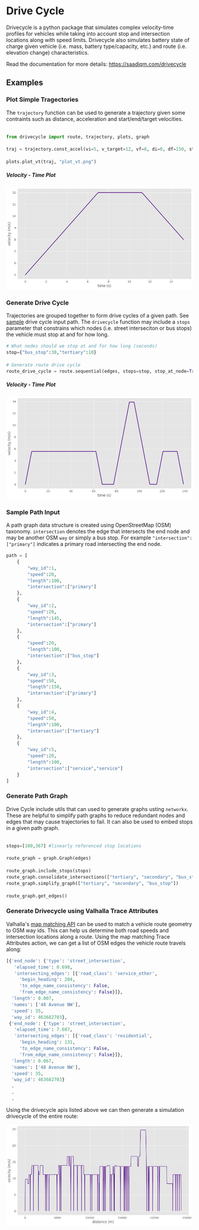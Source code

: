# Drive Cycle

Drivecycle is a python package that simulates complex velocity-time profiles for vehicles while taking into account stop and intersection locations along with speed limits. Drivecycle also simulates battery state of charge given vehicle (i.e. mass, battery type/capacity, etc.) and route (i.e. elevation change) characteristics.

Read the documentation for more details: https://saadiqm.com/drivecycle

## Examples

### Plot Simple Tragectories

The `trajectory` function can be used to generate a trajectory given some contraints such as distance, acceleration and start/end/target velocities.

```python

from drivecycle import route, trajectory, plots, graph

traj = trajectory.const_accel(vi=5, v_target=12, vf=8, di=0, df=150, step=0.1)

plots.plot_vt(traj, "plot_vt.png")
```
##### Velocity - Time Plot

![VT-Plot](/images/plot_vt.png)


### Generate Drive Cycle

Trajectories are grouped together to form drive cycles of a given path. See [sample](#sample-path-input) drive cycle input path. The `drivecycle` function may include a `stops` parameter that constrains which nodes (i.e. street interseciton or bus stops) the vehicle must stop at and for how long. 

```python
# What nodes should we stop at and for how long (seconds)
stop={"bus_stop":30,"tertiary":10}

# Generate route drive cycle
route_drive_cycle = route.sequential(edges, stops=stop, stop_at_node=True, step=0.1)
```

##### Velocity - Time Plot

![VT-Plot](/images/drivecycle_vt.png)


### Sample Path Input

A path graph data structure is created using OpenStreetMap (OSM) taxonomy. `intersection` denotes the edge that intersects the end node and may be another OSM `way` or simply a bus stop. For example `"intersection":["primary"]` indicates a primary road intersecting the end node. 

```python
path = [
    {
        "way_id":1,
        "speed":20,
        "length":100,
        "intersection":["primary"]
    },
    {
        "way_id":2,
        "speed":20,
        "length":145,
        "intersection":["primary"]
    },
    {
        "speed":20,
        "length":100,
        "intersection":["bus_stop"]
    },
    {
        "way_id":3,
        "speed":50,
        "length":150,
        "intersection":["primary"]
    },
    {
        "way_id":4,
        "speed":50,
        "length":100,
        "intersection":["tertiary"]
    },
    {
        "way_id":5,
        "speed":20,
        "length":100,
        "intersection":["service","service"]
    }
]

```

### Generate Path Graph

Drive Cycle include utils that can used to generate graphs usting `networkx`. These are helpful to simplify path graphs to reduce redundant nodes and edges that may cause trajectories to fail. It can also be used to embed stops in a given path graph. 

```python

stops=[100,367] #linearly referenced stop locations

route_graph = graph.Graph(edges)

route_graph.include_stops(stops)
route_graph.consolidate_intersections(["tertiary", "secondary", "bus_stop"])
route_graph.simplify_graph(["tertiary", "secondary", "bus_stop"])

route_graph.get_edges()

```

### Generate Drivecycle using Valhalla Trace Attributes

Valhalla's [map matching API](https://valhalla.readthedocs.io/en/latest/api/map-matching/api-reference/) can be used to match a vehicle route geometry to OSM way ids. This can help us determine both road speeds and intersection locations along a route. Using the map matching Trace Attributes action, we can get a list of OSM edges the vehicle route travels along:

```python
[{'end_node': {'type': 'street_intersection',
   'elapsed_time': 0.698,
   'intersecting_edges': [{'road_class': 'service_other',
     'begin_heading': 204,
     'to_edge_name_consistency': False,
     'from_edge_name_consistency': False}]},
  'length': 0.007,
  'names': ['48 Avenue NW'],
  'speed': 35,
  'way_id': 463682703},
 {'end_node': {'type': 'street_intersection',
   'elapsed_time': 7.607,
   'intersecting_edges': [{'road_class': 'residential',
     'begin_heading': 131,
     'to_edge_name_consistency': False,
     'from_edge_name_consistency': False}]},
  'length': 0.067,
  'names': ['48 Avenue NW'],
  'speed': 35,
  'way_id': 463682703}
  .
  .
  .
  ```

Using the drivecycle apis listed above we can then generate a simulation drivecycle of the entire route:

![DT-Plot](/images/route_drivecycle.png)
